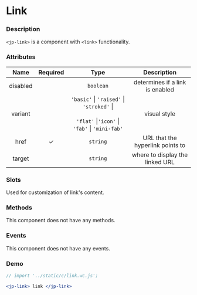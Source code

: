 <!-- import '../static/c/link.wc.js'; -->

# Link

### Description

`<jp-link>` is a component with `<link>` functionality.

### Attributes

| **Name** | **Required** |                                              **Type**                                              |         **Description**          |
| :------: | :----------: | :------------------------------------------------------------------------------------------------: | :------------------------------: |
| disabled |              |                                             `boolean`                                              | determines if a link is enabled  |
| variant  |              | `'basic'` \| `'raised'` \| `'stroked'` \| <br></br> `'flat'` \|`'icon'` \| `'fab'` \| `'mini-fab'` |           visual style           |
|   href   |      ✓       |                                              `string`                                              | URL that the hyperlink points to |
|  target  |              |                                              `string`                                              | where to display the linked URL  |

### Slots

Used for customization of link's content.

### Methods

This component does not have any methods.

### Events

This component does not have any events.

### Demo

```jsx live
// import '../static/c/link.wc.js';

<jp-link> link </jp-link>
```
